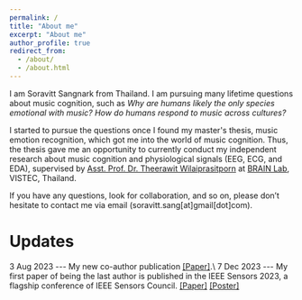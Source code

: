 ```yaml
---
permalink: /
title: "About me"
excerpt: "About me"
author_profile: true
redirect_from: 
  - /about/
  - /about.html
---
```

I am Soravitt Sangnark from Thailand. I am pursuing many lifetime questions about music cognition, such as *Why are humans likely the only species emotional with music?* *How do humans respond to music across cultures?*  


I started to pursue the questions once I found my master's thesis, music emotion recognition, which got me into the world of music cognition. Thus, the thesis gave me an opportunity to currently conduct my independent research about music cognition and physiological signals (EEG, ECG, and EDA), supervised by [Asst. Prof. Dr. Theerawit Wilaiprasitporn](https://scholar.google.com/citations?user=U-L-iGIAAAAJ&hl=th) at [BRAIN Lab](https://brain.vistec.ac.th/), VISTEC, Thailand. 


If you have any questions, look for collaboration, and so on, please don’t hesitate to contact me via email (soravitt.sang[at]gmail[dot]com).

Updates
=====
3 Aug 2023 --- My new co-author publication [[Paper]](https://ieeexplore.ieee.org/document/10190329).\\
7 Dec 2023 --- My first paper of being the last author is published in the IEEE Sensors 2023, a flagship conference of IEEE Sensors Council.  [[Paper]](https://ieeexplore.ieee.org/document/10325240) [[Poster]](https://drive.google.com/file/d/1VtqszINiAbvCiBUaR5Q_-E5egUmfFxQH/view?usp=sharing)

<!-- > I believe --- I can make the world better through music cognition research. -->
